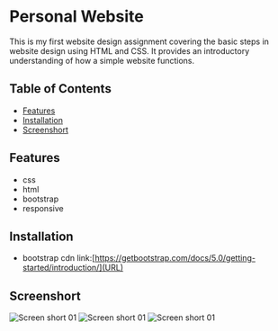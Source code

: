 # Personal Website

This is my first website design assignment covering the basic steps in website design using HTML and CSS. It provides an introductory understanding of how a simple website functions.

## Table of Contents

- [Features](#features)
- [Installation](#installation)
- [Screenshort](#Screenshort)



## Features
- css
- html
- bootstrap
- responsive

## Installation
- bootstrap cdn link:[https://getbootstrap.com/docs/5.0/getting-started/introduction/](URL)

## Screenshort

![Screen short 01](https://github.com/Arun12kumar/personal_website/blob/master/personal_website_bootstrap/screenshorts/personel%20website.png)
![Screen short 01](https://github.com/Arun12kumar/personal_website/blob/master/personal_website_bootstrap/screenshorts//personal_web_02.png)
![Screen short 01](https://github.com/Arun12kumar/personal_website/blob/master/personal_website_bootstrap/screenshorts/personal_web_03.png)
